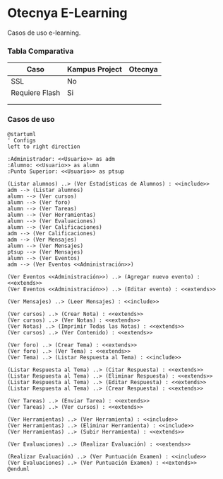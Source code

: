 # Otecnya E-Learning

Casos de uso e-learning.

### Tabla Comparativa

|      Caso      | Kampus Project | Otecnya |
|----------------|----------------|---------|
| SSL            | No             |         |
| Requiere Flash | Si             |         |
|                |                |         |
|                |                |         |

### Casos de uso

```plantuml
@startuml
' Configs
left to right direction

:Administrador: <<Usuario>> as adm
:Alumno: <<Usuario>> as alumn
:Punto Superior: <<Usuario>> as ptsup

(Listar alumnos) ..> (Ver Estadísticas de Alumnos) : <<include>>
adm --> (Listar alumnos)
alumn --> (Ver cursos)
alumn --> (Ver foro)
alumn --> (Ver Tareas)
alumn --> (Ver Herramientas)
alumn --> (Ver Evaluaciones)
alumn --> (Ver Calificaciones)
adm --> (Ver Calificaciones)
adm --> (Ver Mensajes)
alumn --> (Ver Mensajes)
ptsup --> (Ver Mensajes)
alumn --> (Ver Eventos)
adm --> (Ver Eventos <<Administración>>)

(Ver Eventos <<Administración>>) ..> (Agregar nuevo evento) : <<extends>>
(Ver Eventos <<Administración>>) ..> (Editar evento) : <<extends>>

(Ver Mensajes) ..> (Leer Mensajes) : <<include>>

(Ver cursos) ..> (Crear Nota) : <<extends>>
(Ver cursos) ..> (Ver Notas) : <<extends>>
(Ver Notas) ..> (Imprimir Todas las Notas) : <<extends>>
(Ver cursos) ..> (Ver Contenido) : <<extends>>

(Ver foro) ..> (Crear Tema) : <<extends>>
(Ver foro) ..> (Ver Tema) : <<extends>>
(Ver Tema) ..> (Listar Respuesta al Tema) : <<include>>

(Listar Respuesta al Tema) ..> (Citar Respuesta) : <<extends>>
(Listar Respuesta al Tema) ..> (Eliminar Respuesta) : <<extends>>
(Listar Respuesta al Tema) ..> (Editar Respuesta) : <<extends>>
(Listar Respuesta al Tema) ..> (Crear Respuesta) : <<extends>>

(Ver Tareas) ..> (Enviar Tarea) : <<extends>>
(Ver Tareas) ..> (Ver cursos) : <<extends>>

(Ver Herramientas) ..> (Ver Herramienta) : <<include>>
(Ver Herramientas) ..> (Eliminar Herramienta) : <<include>>
(Ver Herramientas) ..> (Subir Herramienta) : <<extends>>

(Ver Evaluaciones) ..> (Realizar Evaluación) : <<extends>>

(Realizar Evaluación) ..> (Ver Puntuación Examen) : <<include>>
(Ver Evaluaciones) ..> (Ver Puntuación Examen) : <<extends>>
@enduml
```




